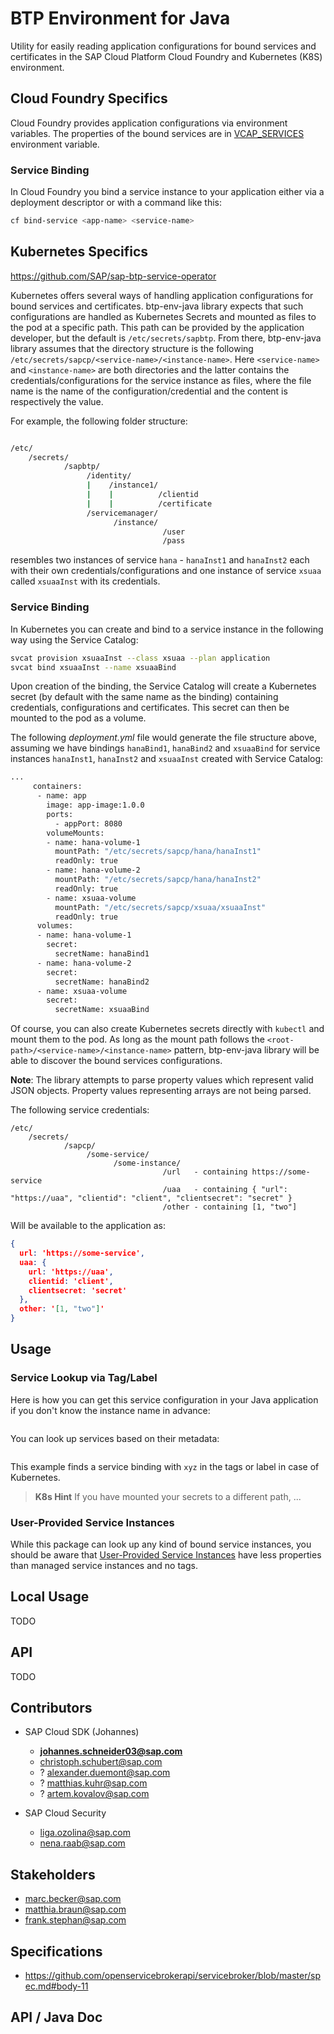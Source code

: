 # BTP Environment for Java
Utility for easily reading application configurations for bound services and certificates in the SAP Cloud Platform Cloud Foundry and Kubernetes (K8S) environment.

## Cloud Foundry Specifics
Cloud Foundry provides application configurations via environment variables.
The properties of the bound services are in [VCAP_SERVICES](http://docs.cloudfoundry.org/devguide/deploy-apps/environment-variable.html#VCAP-SERVICES) environment variable.

### Service Binding
In Cloud Foundry you bind a service instance to your application either via a deployment descriptor or with a command like this:
```sh
cf bind-service <app-name> <service-name>
```

## Kubernetes Specifics
https://github.com/SAP/sap-btp-service-operator


Kubernetes offers several ways of handling application configurations for bound services and certificates. btp-env-java library expects that such configurations are handled as Kubernetes Secrets and mounted as files to the pod at a specific path. This path can be provided by the application developer, but the default is `/etc/secrets/sapbtp`. From there, btp-env-java library assumes that the directory structure is the following `/etc/secrets/sapcp/<service-name>/<instance-name>`. Here `<service-name>` and `<instance-name>` are both directories and the latter contains the credentials/configurations for the service instance as files, where the file name is the name of the configuration/credential and the content is respectively the value.

For example, the following folder structure:
```sh

/etc/
    /secrets/
            /sapbtp/
                 /identity/
                 |    /instance1/
                 |    |          /clientid
                 |    |          /certificate
                 /servicemanager/
                       /instance/
                                  /user
                                  /pass
```
resembles two instances of service `hana` - `hanaInst1` and `hanaInst2` each with their own credentials/configurations and one instance of service `xsuaa` called `xsuaaInst` with its credentials.

### Service Binding
In Kubernetes you can create and bind to a service instance in the following way using the Service Catalog:

```sh
svcat provision xsuaaInst --class xsuaa --plan application
svcat bind xsuaaInst --name xsuaaBind
```
Upon creation of the binding, the Service Catalog will create a Kubernetes secret (by default with the same name as the binding) containing credentials, configurations and certificates. This secret can then be mounted to the pod as a volume.

The following *deployment.yml* file would generate the file structure above, assuming we have bindings `hanaBind1`, `hanaBind2` and `xsuaaBind` for service instances `hanaInst1`, `hanaInst2` and `xsuaaInst` created with Service Catalog:
```sh
...
     containers:
      - name: app
        image: app-image:1.0.0
        ports:
          - appPort: 8080
        volumeMounts:
        - name: hana-volume-1
          mountPath: "/etc/secrets/sapcp/hana/hanaInst1"
          readOnly: true
        - name: hana-volume-2
          mountPath: "/etc/secrets/sapcp/hana/hanaInst2"
          readOnly: true
        - name: xsuaa-volume
          mountPath: "/etc/secrets/sapcp/xsuaa/xsuaaInst"
          readOnly: true
      volumes:
      - name: hana-volume-1
        secret:
          secretName: hanaBind1
      - name: hana-volume-2
        secret:
          secretName: hanaBind2
      - name: xsuaa-volume
        secret:
          secretName: xsuaaBind

```

Of course, you can also create Kubernetes secrets directly with `kubectl` and  mount them to the pod. As long as the mount path follows the `<root-path>/<service-name>/<instance-name>` pattern, btp-env-java library will be able to discover the bound services configurations.

**Note**: The library attempts to parse property values which represent valid JSON objects.
Property values representing arrays are not being parsed.

The following service credentials:

```
/etc/
    /secrets/
            /sapcp/
                 /some-service/
                       /some-instance/
                                  /url   - containing https://some-service
                                  /uaa   - containing { "url": "https://uaa", "clientid": "client", "clientsecret": "secret" }
                                  /other - containing [1, "two"]
```

Will be available to the application as:

```json
{
  url: 'https://some-service',
  uaa: {
    url: 'https://uaa',
    clientid: 'client',
    clientsecret: 'secret'
  },
  other: '[1, "two"]'
}
```


## Usage

### Service Lookup via Tag/Label
Here is how you can get this service configuration in your Java application if you don't know the instance name in advance:
```java

```

You can look up services based on their metadata:
```java

```
This example finds a service binding with `xyz` in the tags or label in case of Kubernetes.

> **K8s Hint**
> If you have mounted your secrets to a different path, ...

### User-Provided Service Instances
While this package can look up any kind of bound service instances, you should be aware that [User-Provided Service Instances](https://docs.cloudfoundry.org/devguide/services/user-provided.html) have less properties than managed service instances and no tags.


## Local Usage

TODO

## API

TODO

## Contributors
- SAP Cloud SDK (Johannes)
  - **johannes.schneider03@sap.com**
  - christoph.schubert@sap.com
  - ? alexander.duemont@sap.com
  - ? matthias.kuhr@sap.com
  - ? artem.kovalov@sap.com

- SAP Cloud Security
  - liga.ozolina@sap.com
  - nena.raab@sap.com

## Stakeholders
- marc.becker@sap.com
- matthia.braun@sap.com
- frank.stephan@sap.com

## Specifications
- https://github.com/openservicebrokerapi/servicebroker/blob/master/spec.md#body-11

## API / Java Doc
